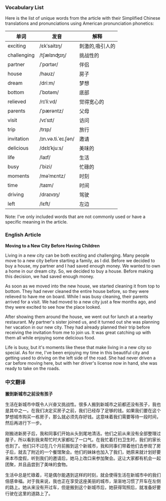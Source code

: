
### Vocabulary List
Here is the list of unique words from the article with their Simplified Chinese translations and pronunciations using American pronunciation phonetics:

| 单词 | 发音 | 解释 |
|------|------|------|
| exciting | /ɛkˈsaitɪŋ/ | 刺激的,吸引人的 |
| challenging | /tʃælɪnʤɪŋ/ | 挑战性的 |
| partner | /ˈpɑrtər/ | 伴侣 |
| house | /haʊz/ | 房子 |
| dream | /driːm/ | 梦想 |
| bottom | /ˈbɒtəm/ | 底部 |
| relieved | /rɪˈliːvd/ | 觉得宽心的 |
| parents | /ˈpærəntz/ | 父母 |
| visit | /vɪˈsɪt/ | 访问 |
| trip | /trɪp/ | 旅行 |
| invitation | /ɪn.və.ti.ˈeɪ.ʃən/ | 邀请 |
| delicious | /dɛlɪˈkjuːs/ | 美味的 |
| life | /laɪf/ | 生活 |
| busy | /ˈbizi/ | 忙碌的 |
| moments | /məˈmɛntz/ | 时刻 |
| time | /taɪm/ | 时间 |
| driving | /draɪvɪŋ/ | 驾驶 |
| left | /lɛft/ | 左边 |

Note: I've only included words that are not commonly used or have a specific meaning in the article.

### English Article
**Moving to a New City Before Having Children**

Living in a new city can be both exciting and challenging. Many people move to a new city before starting a family, as I did. Before we decided to buy a house, my partner and I had saved enough money. We wanted to own a home in our dream city. So, we decided to buy a house. Before making this decision, we had saved enough money.

As soon as we moved into the new house, we started cleaning it from top to bottom. They had never cleaned the entire house before, so they were relieved to have me on board. While I was busy cleaning, their parents arrived for a visit. We had moved to a new city just a few months ago, and they were excited to see how the place looked.

After showing them around the house, we went out for lunch at a nearby restaurant. My partner's sister joined us, and it turned out she was planning her vacation in our new city. They had already planned their trip before receiving the invitation from me to join us. It was great catching up with them all while enjoying some delicious food.

Life is busy, but it's moments like these that make living in a new city so special. As for me, I've been enjoying my time in this beautiful city and getting used to driving on the left side of the road. She had never driven a car before moving here, but with her driver's license now in hand, she was ready to take on the roads.

### 中文翻译
**搬到新城市之前没有孩子**

生活在新城市中既令人兴奋又挑战性。很多人搬到新城市之前都还没有孩子，我也是其中之一。在我们决定买房子之前，我们已经存了足够的钱。如果我们要在这个梦想城市购买一栋房子，那么就必须先存好钱。这意味着我们需要等待一段时间，然后再进行下一步。

刚搬进新房子后，我和同事们开始从头到尾地清洁。他们之前从来没有全部整理过屋子，所以看到我来帮忙时大家都松了一口气。在我忙着打扫卫生时，我们的家长也到了。他们只不过在几个月前搬到这个新城市，我和同事们带着他们去参观了房子后，就去了附近的一个餐馆聚会。他们的妹妹也加入了我们，她原来就计划好要来本市度假，听到我们的邀请后，她马上改口来参加聚会。这让大家都有机会一起团聚，并且品尝到了美味的食物。

生活中总是忙碌着，可是偶尔能遇到这样的时刻，就会使得生活在新城市中的我们倍感幸福。对于我来说，我也正在享受这座美丽的城市，渐渐地习惯了开车在左侧的路上。她从来没有开过车，但是搬到这个新城市后，她获得驾照后，就准备好要行驶在这里的道路上了。
    